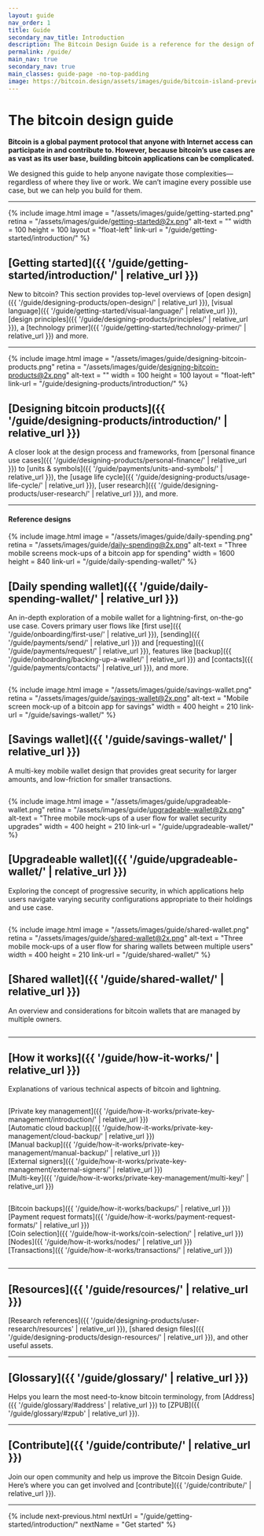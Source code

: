 ```yaml
---
layout: guide
nav_order: 1
title: Guide
secondary_nav_title: Introduction
description: The Bitcoin Design Guide is a reference for the design of bitcoin applications.
permalink: /guide/
main_nav: true
secondary_nav: true
main_classes: guide-page -no-top-padding
image: https://bitcoin.design/assets/images/guide/bitcoin-island-preview.jpg
---
```


<!--

Introduction to the guide

- Why it exists
- What's in it
- How to use it
- How to contribute

Illustration sources

- https://www.figma.com/file/qzvCvqhSRx3Jq8aywaSjlr/Bitcoin-Design-Guide-Illustrations-CO?node-id=238%3A3

-->

# The bitcoin design guide

**Bitcoin is a global payment protocol that anyone with Internet access can participate in and contribute to. However, because bitcoin’s use cases are as vast as its user base, building bitcoin applications can be complicated.**

We designed this guide to help anyone navigate those complexities—regardless of where they live or work. We can’t imagine every possible use case, but we can help you build for them.

---

<div class="center" markdown="1">

{% include image.html
   image = "/assets/images/guide/getting-started.png"
   retina = "/assets/images/guide/getting-started@2x.png"
   alt-text = ""
   width = 100
   height = 100
   layout = "float-left"
   link-url = "/guide/getting-started/introduction/"
%}

<h2 class="h3" markdown="1">[Getting started]({{ '/guide/getting-started/introduction/' | relative_url }})</h2>

New to bitcoin? This section provides top-level overviews of [open design]({{ '/guide/designing-products/open-design/' | relative_url }}), [visual language]({{ '/guide/getting-started/visual-language/' | relative_url }}), [design principles]({{ '/guide/designing-products/principles/' | relative_url }}), a [technology primer]({{ '/guide/getting-started/technology-primer/' | relative_url }}) and more.

</div>

---

<div class="center" markdown="1">

{% include image.html
   image = "/assets/images/guide/designing-bitcoin-products.png"
   retina = "/assets/images/guide/designing-bitcoin-products@2x.png"
   alt-text = ""
   width = 100
   height = 100
   layout = "float-left"
   link-url = "/guide/designing-products/introduction/"
%}

<h2 class="h3" markdown="1">[Designing bitcoin products]({{ '/guide/designing-products/introduction/' | relative_url }})</h2>

A closer look at the design process and frameworks, from [personal finance use cases]({{ '/guide/designing-products/personal-finance/' | relative_url }}) to [units & symbols]({{ '/guide/payments/units-and-symbols/' | relative_url }}), the [usage life cycle]({{ '/guide/designing-products/usage-life-cycle/' | relative_url }}), [user research]({{ '/guide/designing-products/user-research/' | relative_url }}), and more.

</div>

---

<h4 class="h3" markdown="1">Reference designs</h4>

{% include image.html
   image = "/assets/images/guide/daily-spending.png"
   retina = "/assets/images/guide/daily-spending@2x.png"
   alt-text = "Three mobile screens mock-ups of a bitcoin app for spending"
   width = 1600
   height = 840
   link-url = "/guide/daily-spending-wallet/"
%}

<h2 class="h3" markdown="1">[Daily spending wallet]({{ '/guide/daily-spending-wallet/' | relative_url }})</h2>

An in-depth exploration of a mobile wallet for a lightning-first, on-the-go use case. Covers primary user flows like [first use]({{ '/guide/onboarding/first-use/' | relative_url }}), [sending]({{ '/guide/payments/send/' | relative_url }}) and [requesting]({{ '/guide/payments/request/' | relative_url }}), features like [backup]({{ '/guide/onboarding/backing-up-a-wallet/' | relative_url }}) and [contacts]({{ '/guide/payments/contacts/' | relative_url }}), and more.

<div class="columns-desktop -two -ref">
<div class="column" markdown="1">

{% include image.html
   image = "/assets/images/guide/savings-wallet.png"
   retina = "/assets/images/guide/savings-wallet@2x.png"
   alt-text = "Mobile screen mock-up of a bitcoin app for savings"
   width = 400
   height = 210
   link-url = "/guide/savings-wallet/"
%}

<h2 class="h3" markdown="1">[Savings wallet]({{ '/guide/savings-wallet/' | relative_url }})</h2>

A multi-key mobile wallet design that provides great security for larger amounts, and low-friction for smaller transactions.

</div>
<div class="column" markdown="1">

{% include image.html
   image = "/assets/images/guide/upgradeable-wallet.png"
   retina = "/assets/images/guide/upgradeable-wallet@2x.png"
   alt-text = "Three mobile mock-ups of a user flow for wallet security upgrades"
   width = 400
   height = 210
   link-url = "/guide/upgradeable-wallet/"
%}

<h2 class="h3" markdown="1">[Upgradeable wallet]({{ '/guide/upgradeable-wallet/' | relative_url }})</h2>

Exploring the concept of progressive security, in which applications help users navigate varying security configurations appropriate to their holdings and use case.

</div>
</div>

<div class="columns-desktop -two -ref">
<div class="column" markdown="1">

{% include image.html
   image = "/assets/images/guide/shared-wallet.png"
   retina = "/assets/images/guide/shared-wallet@2x.png"
   alt-text = "Three mobile mock-ups of a user flow for sharing wallets between multiple users"
   width = 400
   height = 210
   link-url = "/guide/shared-wallet/"
%}

<h2 class="h3" markdown="1">[Shared wallet]({{ '/guide/shared-wallet/' | relative_url }})</h2>

An overview and considerations for bitcoin wallets that are managed by multiple owners.

</div>
<div class="column -blank" markdown="1">

</div>
</div>

---

<h2 class="h3" markdown="1">[How it works]({{ '/guide/how-it-works/' | relative_url }})</h2>

Explanations of various technical aspects of bitcoin and lightning.

<div class="columns-desktop -two -how">
<div class="column" markdown="1">

[Private key management]({{ '/guide/how-it-works/private-key-management/introduction/' | relative_url }})<br />
[Automatic cloud backup]({{ '/guide/how-it-works/private-key-management/cloud-backup/' | relative_url }})<br />
[Manual backup]({{ '/guide/how-it-works/private-key-management/manual-backup/' | relative_url }})<br />
[External signers]({{ '/guide/how-it-works/private-key-management/external-signers/' | relative_url }})<br />
[Multi-key]({{ '/guide/how-it-works/private-key-management/multi-key/' | relative_url }})

</div>
<div class="column" markdown="1">

[Bitcoin backups]({{ '/guide/how-it-works/backups/' | relative_url }})<br />
[Payment request formats]({{ '/guide/how-it-works/payment-request-formats/' | relative_url }})<br />
[Coin selection]({{ '/guide/how-it-works/coin-selection/' | relative_url }})<br />
[Nodes]({{ '/guide/how-it-works/nodes/' | relative_url }})<br />
[Transactions]({{ '/guide/how-it-works/transactions/' | relative_url }})

</div>
</div>

---

<h2 class="h3" markdown="1">[Resources]({{ '/guide/resources/' | relative_url }})</h2>

[Research references]({{ '/guide/designing-products/user-research/resources' | relative_url }}), [shared design files]({{ '/guide/designing-products/design-resources/' | relative_url }}), and other useful assets.

---

<h2 class="h3" markdown="1">[Glossary]({{ '/guide/glossary/' | relative_url }})</h2>

Helps you learn the most need-to-know bitcoin terminology, from [Address]({{ '/guide/glossary/#address' | relative_url }}) to [ZPUB]({{ '/guide/glossary/#zpub' | relative_url }}).

---

<h2 class="h3" markdown="1">[Contribute]({{ '/guide/contribute/' | relative_url }})</h2>

Join our open community and help us improve the Bitcoin Design Guide. Here’s where you can get involved and [contribute]({{ '/guide/contribute/' | relative_url }}).


---

{% include next-previous.html
   nextUrl = "/guide/getting-started/introduction/"
   nextName = "Get started"
%}
